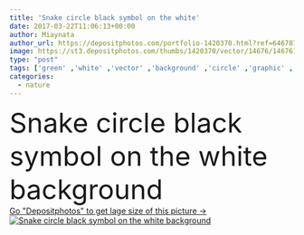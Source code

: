 ```yaml
---
title: 'Snake circle black symbol on the white'
date: 2017-03-22T11:06:13+00:00
author: Miaynata
author_url: https://depositphotos.com/portfolio-1420370.html?ref=64678756
image: https://st3.depositphotos.com/thumbs/1420370/vector/14676/146761149/api_thumb_450.jpg?forcejpeg=true
type: "post"
tags: ['green' ,'white' ,'vector' ,'background' ,'circle' ,'graphic' ,'element' ,'illustration' ,'design' ,'isolated' ,'shape' ,'sign' ,'art' ,'nature' ,'abstract' ,'danger' ,'animal' ,'black' ,'silhouette' ,'wildlife' ,'symbol' ,'year' ,'icon' ,'bite' ,'simple' ,'drawing' ,'wild' ,'tongue' ,'reptile' ,'zodiac' ,'logo' ,'tattoo' ,'emblem' ,'poison' ,'snake' ,'serpent' ,'viper' ,'cobra' ,'python' ]
categories: 
  - nature
---
```

<div aling="center">
            <font size="60"> Snake circle black symbol on the white background</font>   
</div>
<div>
    <a href='https://st3.depositphotos.com/thumbs/1420370/vector/14676/146761149/api_thumb_450.jpg?forcejpeg=true?ref=64678756' target=_blank > Go "Depositphotos" to get lage size of this picture ->
        <img href='https://st3.depositphotos.com/thumbs/1420370/vector/14676/146761149/api_thumb_450.jpg?forcejpeg=true?ref=64678756' src='https://st3.depositphotos.com/1420370/14676/v/950/depositphotos_146761149-stock-illustration-snake-circle-black-symbol-on.jpg?forcejpeg=true' alt='Snake circle black symbol on the white background' >
    </a>
</div>
